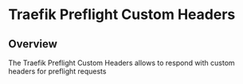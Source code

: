 # Traefik Preflight Custom Headers

## Overview
The Traefik Preflight Custom Headers allows to respond with custom headers for preflight requests

